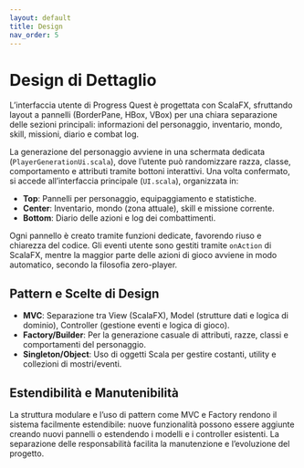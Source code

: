 ```yaml
---
layout: default
title: Design
nav_order: 5
---
```


# Design di Dettaglio

L’interfaccia utente di Progress Quest è progettata con ScalaFX, sfruttando layout a pannelli (BorderPane, HBox, VBox) per una chiara separazione delle sezioni principali: informazioni del personaggio, inventario, mondo, skill, missioni, diario e combat log.

La generazione del personaggio avviene in una schermata dedicata (`PlayerGenerationUi.scala`), dove l’utente può randomizzare razza, classe, comportamento e attributi tramite bottoni interattivi. Una volta confermato, si accede all’interfaccia principale (`UI.scala`), organizzata in:

- **Top**: Pannelli per personaggio, equipaggiamento e statistiche.
- **Center**: Inventario, mondo (zona attuale), skill e missione corrente.
- **Bottom**: Diario delle azioni e log dei combattimenti.

Ogni pannello è creato tramite funzioni dedicate, favorendo riuso e chiarezza del codice. Gli eventi utente sono gestiti tramite `onAction` di ScalaFX, mentre la maggior parte delle azioni di gioco avviene in modo automatico, secondo la filosofia zero-player.

## Pattern e Scelte di Design

- **MVC**: Separazione tra View (ScalaFX), Model (strutture dati e logica di dominio), Controller (gestione eventi e logica di gioco).
- **Factory/Builder**: Per la generazione casuale di attributi, razze, classi e comportamenti del personaggio.
- **Singleton/Object**: Uso di oggetti Scala per gestire costanti, utility e collezioni di mostri/eventi.

## Estendibilità e Manutenibilità

La struttura modulare e l’uso di pattern come MVC e Factory rendono il sistema facilmente estendibile: nuove funzionalità possono essere aggiunte creando nuovi pannelli o estendendo i modelli e i controller esistenti. La separazione delle responsabilità facilita la manutenzione e l’evoluzione del progetto.
